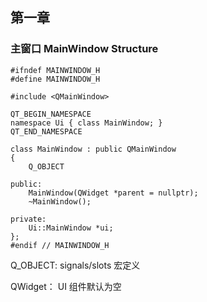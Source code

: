 ## 第一章

### 主窗口 MainWindow Structure

```
#ifndef MAINWINDOW_H
#define MAINWINDOW_H

#include <QMainWindow>

QT_BEGIN_NAMESPACE
namespace Ui { class MainWindow; }
QT_END_NAMESPACE

class MainWindow : public QMainWindow
{
    Q_OBJECT

public:
    MainWindow(QWidget *parent = nullptr);
    ~MainWindow();

private:
    Ui::MainWindow *ui;
};
#endif // MAINWINDOW_H
```
Q_OBJECT: signals/slots 宏定义

QWidget： UI 组件默认为空